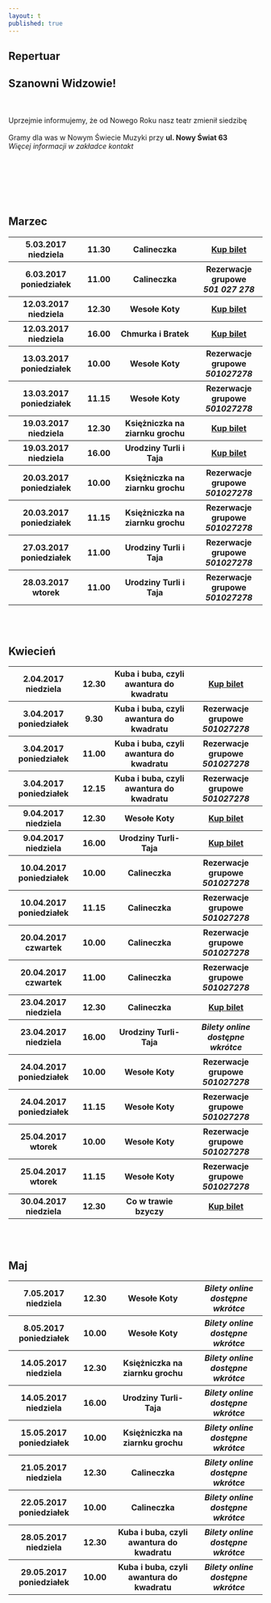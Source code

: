 ```yaml
---
layout: t
published: true
---
```


<link rel="stylesheet" href="https://unpkg.com/purecss@0.6.2/build/pure-min.css" integrity="sha384-UQiGfs9ICog+LwheBSRCt1o5cbyKIHbwjWscjemyBMT9YCUMZffs6UqUTd0hObXD" crossorigin="anonymous">












## Repertuar  


## Szanowni Widzowie!
<br /><br /> Uprzejmie informujemy, że od Nowego Roku nasz teatr zmienił siedzibę
<br /><br />
Gramy dla was w Nowym Świecie Muzyki przy <strong>ul. Nowy Świat 63</strong> <br />
<i> Więcej informacji w zakładce kontakt</i> 
<br /><br /><br /><br /> 
	
<br /><br />


## Marzec 
<table class="pure-table">
	<tr>
		<th>5.03.2017 niedziela</th>
		<th>11.30</th>
		<th>Calineczka</th>
		<th><a href="https://ewejsciowki.pl/embedded/rezerwacja/55973
    ">Kup bilet</a></th>
	</tr>
	<tr>
		<th>6.03.2017 poniedziałek</th>
		<th>11.00</th>
		<th>Calineczka</th>
		<th>Rezerwacje grupowe <i><br />501 027 278</i></th>
	</tr>
	<tr>
		<th>12.03.2017 niedziela</th>
		<th>12.30</th>
		<th>Wesołe Koty</th>
		<th><a href="https://ewejsciowki.pl/embedded/rezerwacja/55975
    ">Kup bilet</a></th>
	</tr>
	<tr>
		<th>12.03.2017 niedziela</th>
		<th>16.00</th>
		<th>Chmurka i Bratek</th>
		<th><a href="https://ewejsciowki.pl/embedded/rezerwacja/61021
    ">Kup bilet</a></th>
	</tr>
	<tr>
		<th>13.03.2017 poniedziałek</th>
		<th>10.00</th>
		<th>Wesołe Koty</th>
		<th>Rezerwacje grupowe <i><br />501027278</i></th>
	</tr>
	<tr>
		<th>13.03.2017 poniedziałek</th>
		<th>11.15</th>
		<th>Wesołe Koty</th>
		<th>Rezerwacje grupowe <i><br />501027278</i></th>
	</tr>
	<tr>
		<th>19.03.2017 niedziela</th>
		<th>12.30</th>
		<th>Księżniczka na ziarnku grochu</th>
		<th><a href="https://ewejsciowki.pl/embedded/rezerwacja/55976
    ">Kup bilet</a></th>
	</tr>
	<tr>
		<th>19.03.2017 niedziela</th>
		<th>16.00</th>
		<th>Urodziny Turli i Taja</th>
		<th><a href="https://ewejsciowki.pl/embedded/rezerwacja/55977
    ">Kup bilet</a></th>
	</tr>
	<tr>
		<th>20.03.2017 poniedziałek</th>
		<th>10.00</th>
		<th>Księżniczka na ziarnku grochu</th>
		<th>Rezerwacje grupowe <i><br />501027278</i></th>
	</tr>
	<tr>
		<th>20.03.2017 poniedziałek</th>
		<th>11.15</th>
		<th>Księżniczka na ziarnku grochu</th>
		<th>Rezerwacje grupowe <i><br />501027278</i></th>
	</tr>
	<tr>
		<th>27.03.2017 poniedziałek</th>
		<th>11.00</th>
		<th>Urodziny Turli i Taja</th>
		<th>Rezerwacje grupowe <i><br />501027278</i></th>
	</tr>
    <tr>
    	<th>28.03.2017 wtorek</th>
        <th>11.00</th>
        <th>Urodziny Turli i Taja</th>
	<th>Rezerwacje grupowe <i><br />501027278</i></th>
     </tr>
     	
</table>
<br /><br />

## Kwiecień

<table class="pure-table">
	<tr>
		<th>2.04.2017 niedziela</th>
		<th>12.30</th>
		<th>Kuba i buba, czyli awantura do kwadratu</th>
		<th><a href="https://ewejsciowki.pl/embedded/rezerwacja/61022
    ">Kup bilet</a></th>
	</tr>
	<tr>
		<th>3.04.2017 poniedziałek</th>
		<th>9.30</th>
		<th>Kuba i buba, czyli awantura do kwadratu</th>
		<th>Rezerwacje grupowe <i><br />501027278</i></th>
	</tr>
	<tr>
		<th>3.04.2017 poniedziałek</th>
		<th>11.00</th>
		<th>Kuba i buba, czyli awantura do kwadratu</th>
		<th>Rezerwacje grupowe <i><br />501027278</i></th>
	</tr>
	<tr>
		<th>3.04.2017 poniedziałek</th>
		<th>12.15</th>
		<th>Kuba i buba, czyli awantura do kwadratu</th>
		<th>Rezerwacje grupowe <i><br />501027278</i></th>
	</tr>
	<tr>
		<th>9.04.2017 niedziela</th>
		<th>12.30</th>
		<th>Wesołe Koty</th>
		<th><a href="https://ewejsciowki.pl/embedded/rezerwacja/61024
    ">Kup bilet</a></th>
	</tr>
	<tr>
		<th>9.04.2017 niedziela</th>
		<th>16.00</th>
		<th>Urodziny Turli-Taja</th>
		<th><a href="https://ewejsciowki.pl/embedded/rezerwacja/61025
    ">Kup bilet</a></th>
	</tr>
	<tr>
		<th>10.04.2017 poniedziałek</th>
		<th>10.00</th>
		<th>Calineczka</th>
		<th>Rezerwacje grupowe <i><br />501027278</i></th>
	</tr>
	<tr>
		<th>10.04.2017 poniedziałek</th>
		<th>11.15</th>
		<th>Calineczka</th>
		<th>Rezerwacje grupowe <i><br />501027278</i></th>
	</tr>
	<tr>
		<th>20.04.2017 czwartek</th>
		<th>10.00</th>
		<th>Calineczka</th>
		<th>Rezerwacje grupowe <i><br />501027278</i></th>
	</tr>
	<tr>
		<th>20.04.2017 czwartek</th>
		<th>11.00</th>
		<th>Calineczka</th>
		<th>Rezerwacje grupowe <i><br />501027278</i></th>
	</tr>
	<tr>
		<th>23.04.2017 niedziela</th>
		<th>12.30</th>
		<th>Calineczka</th>
		<th><a href="https://ewejsciowki.pl/embedded/rezerwacja/61027
    ">Kup bilet</a></th>
	</tr>
	<tr>
		<th>23.04.2017 niedziela</th>
		<th>16.00</th>
		<th>Urodziny Turli-Taja</th>
		<th><i>Bilety online dostępne wkrótce</i></th>
	</tr>
	<tr>
		<th>24.04.2017 poniedziałek</th>
		<th>10.00</th>
		<th>Wesołe Koty</th>
		<th>Rezerwacje grupowe <i><br />501027278</i></th>
	</tr>
	<tr>
		<th>24.04.2017 poniedziałek</th>
		<th>11.15</th>
		<th>Wesołe Koty</th>
		<th>Rezerwacje grupowe <i><br />501027278</i></th>
	</tr>
	<tr>
		<th>25.04.2017 wtorek</th>
		<th>10.00</th>
		<th>Wesołe Koty</th>
		<th>Rezerwacje grupowe <i><br />501027278</i></th>
		</tr>
	<tr>
		<th>25.04.2017 wtorek</th>
		<th>11.15</th>
		<th>Wesołe Koty</th>
		<th>Rezerwacje grupowe <i><br />501027278</i></th>
	</tr>
	<tr>
		<th>30.04.2017 niedziela</th>
		<th>12.30</th>
		<th>Co w trawie bzyczy</th>
		<th><a href="https://ewejsciowki.pl/embedded/rezerwacja/61062
    ">Kup bilet</a></th>
	</tr>
</table>
<br /><br />

## Maj

<table class="pure-table">
	<tr>
		<th>7.05.2017 niedziela</th>
		<th>12.30</th>
		<th>Wesołe Koty</th>
		<th><i>Bilety online dostępne wkrótce</i></th>
	</tr>
	<tr>
		<th>8.05.2017 poniedziałek</th>
		<th>10.00</th>
		<th>Wesołe Koty</th>
		<th><i>Bilety online dostępne wkrótce</i></th>
	</tr>
	<tr>
		<th>14.05.2017 niedziela</th>
		<th>12.30</th>
		<th>Księżniczka na ziarnku grochu</th>
		<th><i>Bilety online dostępne wkrótce</i></th>
	</tr>
	<tr>
		<th>14.05.2017 niedziela</th>
		<th>16.00</th>
		<th>Urodziny Turli-Taja</th>
		<th><i>Bilety online dostępne wkrótce</i></th>
	</tr>
	<tr>
		<th>15.05.2017 poniedziałek</th>
		<th>10.00</th>
		<th>Księżniczka na ziarnku grochu</th>
		<th><i>Bilety online dostępne wkrótce</i></th>
	</tr>
	<tr>
		<th>21.05.2017 niedziela</th>
		<th>12.30</th>
		<th>Calineczka</th>
		<th><i>Bilety online dostępne wkrótce</i></th>
	</tr>
	<tr>
		<th>22.05.2017 poniedziałek</th>
		<th>10.00</th>
		<th>Calineczka</th>
		<th><i>Bilety online dostępne wkrótce</i></th>
	</tr>
	<tr>
		<th>28.05.2017 niedziela</th>
		<th>12.30</th>
		<th>Kuba i buba, czyli awantura do kwadratu</th>
		<th><i>Bilety online dostępne wkrótce</i></th>
	</tr>
	<tr>
		<th>29.05.2017 poniedziałek</th>
		<th>10.00</th>
		<th>Kuba i buba, czyli awantura do kwadratu</th>
		<th><i>Bilety online dostępne wkrótce</i></th>
	</tr>
</table>



<style>
.pure-table thead {
    background-color: rgba(143, 223, 255, 0.19) !important;
    color: #000;
    text-align: left;
    vertical-align: bottom;
}
</style>
